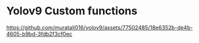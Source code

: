  # Yolov9 Custom functions 



https://github.com/muratali016/yolov9/assets/77502485/18e6352b-de4b-4605-b9bd-3fdb2f3cf0ec







